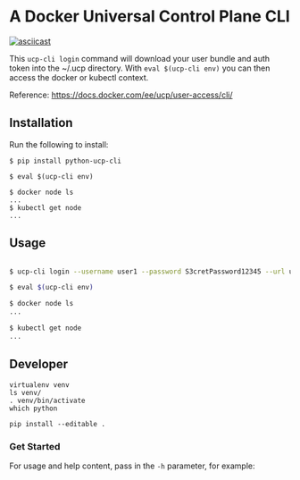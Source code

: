 # A Docker Universal Control Plane CLI 

[![asciicast](https://asciinema.org/a/05qkp37lroHzKcfxRfu60scGD.png)](https://asciinema.org/a/05qkp37lroHzKcfxRfu60scGD)


This `ucp-cli login` command will download your user bundle and auth token into the ~/.ucp directory.
With `eval $(ucp-cli env)` you can then access the docker or kubectl context.

Reference: https://docs.docker.com/ee/ucp/user-access/cli/


## Installation

Run the following to install:

```
$ pip install python-ucp-cli

$ eval $(ucp-cli env)

$ docker node ls
...
$ kubectl get node
...

```

## Usage

```bash

$ ucp-cli login --username user1 --password S3cretPassword12345 --url ucp-manager.local

$ eval $(ucp-cli env)

$ docker node ls
...

$ kubectl get node
...

```


## Developer

```
virtualenv venv
ls venv/
. venv/bin/activate
which python

pip install --editable .
```



### Get Started

For usage and help content, pass in the `-h` parameter, for example:

